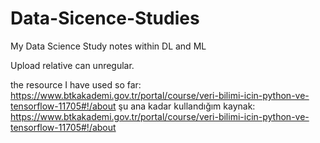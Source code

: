 # Data-Sicence-Studies
My Data Science Study notes within DL and ML

Upload relative can unregular.

the resource I have used so far: https://www.btkakademi.gov.tr/portal/course/veri-bilimi-icin-python-ve-tensorflow-11705#!/about
şu ana kadar kullandığım kaynak: https://www.btkakademi.gov.tr/portal/course/veri-bilimi-icin-python-ve-tensorflow-11705#!/about
